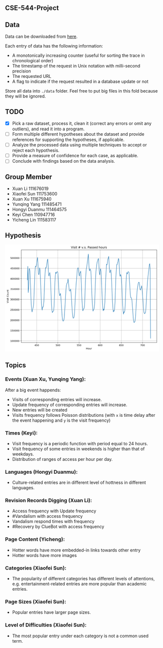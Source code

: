 CSE-544-Project
----

## Data

Data can be downloaded from [here](http://www.wikibench.eu/?page_id=60).

Each entry of data has the following information:
- A monotonically increasing counter (useful for sorting the trace in chronological order)
- The timestamp of the request in Unix notation with milli-second precision
- The requested URL
- A flag to indicate if the request resulted in a database update or not

Store all data into `./data` folder. Feel free to put big files in this fold because they will be ignored.



## TODO

- [x] Pick a raw dataset, process it, clean it (correct any errors or omit any outliers), and read it into a program.
- [ ] Form multiple different hypotheses about the dataset and provide references for supporting the hypotheses, if applicable.
- [ ] Analyze the processed data using multiple techniques to accept or reject each hypothesis.
- [ ] Provide a measure of confidence for each case, as applicable.
- [ ] Conclude with findings based on the data analysis.

## Group Member
- Xuan Li 111676019
- Xiaofei Sun 111753600
- Xuan Xu 111675940
- Yunqing Yang 111485471
- Hongyi Duanmu 111464575
- Keyi Chen 110947716
- Yicheng Lin 111583117

## Hypothesis
![plot.png](plot.png)

## Topics
### Events (Xuan Xu, Yunqing Yang):

After a big event happends:
- Visits of corresponding entries will increase.
- Update frequency of corresponding entries will increase.
- New entries will be created
- Visits frequency follows Poisson distributions (with `x` is time delay after the event happening and `y` is the 
 visit frequency)
 
### Times (Keyi):

- Visit frequency is a periodic function with period equal to 24 hours.
- Visit frequency of some entries in weekends is higher than that of weekdays.
- Distribution of ranges of access per hour per day.
  
### Languages (Hongyi Duanmu):

- Culture-related entries are in different level of hottness in different languages.
  
### Revision Records Digging (Xuan Li):

- Access frequency with Update frequency
- #Vandalism with access frequency
- Vandalism respond times with frequency
- #Recovery by ClueBot with access frequency

  
### Page Content (Yicheng):

- Hotter words have more embedded-in links towards other entry
- Hotter words have more images

### Categories (Xiaofei Sun):

- The popularity of different categories has different levels of attentions, e.g. entertainment-related entries are more popular than academic entries.
  
### Page Sizes (Xiaofei Sun):

- Popular entries have larger page sizes.
  
### Level of Difficulties (Xiaofei Sun):

- The most popular entry under each category is not a common used term.


